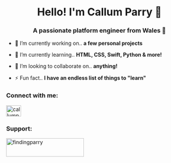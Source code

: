 <h1 align="center">Hello! I'm Callum Parry 👋</h1>
<h3 align="center">A passionate platform engineer from Wales 🏴󠁧󠁢󠁷󠁬󠁳󠁿</h3>

- 🔭 I’m currently working on.. **a few personal projects**

- 🌱 I’m currently learning.. **HTML, CSS, Swift, Python & more!**

- 👯 I’m looking to collaborate on.. **anything!**

- ⚡ Fun fact.. **I have an endless list of things to "learn"**

<h3 align="left">Connect with me:</h3>
<p align="left">
<a href="https://linkedin.com/in/callumparry" target="blank"><img align="center" src="https://raw.githubusercontent.com/rahuldkjain/github-profile-readme-generator/master/src/images/icons/Social/linked-in-alt.svg" alt="callumparry" height="30" width="40" /></a>
</p>

<h3 align="left">Support:</h3>
<p><a href="https://www.buymeacoffee.com/findingparry"> <img align="left" src="https://cdn.buymeacoffee.com/buttons/v2/default-yellow.png" height="50" width="210" alt="findingparry" /></a></p><br><br>
